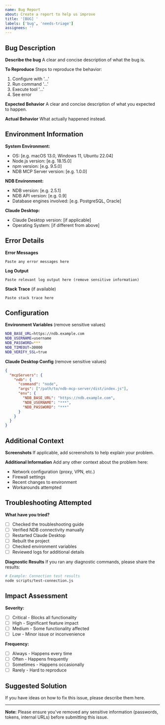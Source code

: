 ```yaml
---
name: Bug Report
about: Create a report to help us improve
title: '[BUG] '
labels: ['bug', 'needs-triage']
assignees: ''
---
```


## Bug Description
**Describe the bug**
A clear and concise description of what the bug is.

**To Reproduce**
Steps to reproduce the behavior:
1. Configure with '...'
2. Run command '...'
3. Execute tool '...'
4. See error

**Expected Behavior**
A clear and concise description of what you expected to happen.

**Actual Behavior**
What actually happened instead.

## Environment Information
**System Environment:**
- OS: [e.g. macOS 13.0, Windows 11, Ubuntu 22.04]
- Node.js version: [e.g. 18.15.0]
- npm version: [e.g. 9.5.0]
- NDB MCP Server version: [e.g. 1.0.0]

**NDB Environment:**
- NDB version: [e.g. 2.5.1]
- NDB API version: [e.g. 0.9]
- Database engines involved: [e.g. PostgreSQL, Oracle]

**Claude Desktop:**
- Claude Desktop version: [if applicable]
- Operating System: [if different from above]

## Error Details
**Error Messages**
```
Paste any error messages here
```

**Log Output**
```
Paste relevant log output here (remove sensitive information)
```

**Stack Trace** (if available)
```
Paste stack trace here
```

## Configuration
**Environment Variables** (remove sensitive values)
```bash
NDB_BASE_URL=https://ndb.example.com
NDB_USERNAME=username
NDB_PASSWORD=***
NDB_TIMEOUT=30000
NDB_VERIFY_SSL=true
```

**Claude Desktop Config** (remove sensitive values)
```json
{
  "mcpServers": {
    "ndb": {
      "command": "node",
      "args": ["/path/to/ndb-mcp-server/dist/index.js"],
      "env": {
        "NDB_BASE_URL": "https://ndb.example.com",
        "NDB_USERNAME": "***",
        "NDB_PASSWORD": "***"
      }
    }
  }
}
```

## Additional Context
**Screenshots**
If applicable, add screenshots to help explain your problem.

**Additional Information**
Add any other context about the problem here:
- Network configuration (proxy, VPN, etc.)
- Firewall settings
- Recent changes to environment
- Workarounds attempted

## Troubleshooting Attempted
**What have you tried?**
- [ ] Checked the troubleshooting guide
- [ ] Verified NDB connectivity manually
- [ ] Restarted Claude Desktop
- [ ] Rebuilt the project
- [ ] Checked environment variables
- [ ] Reviewed logs for additional details

**Diagnostic Results**
If you ran any diagnostic commands, please share the results:
```bash
# Example: Connection test results
node scripts/test-connection.js
```

## Impact Assessment
**Severity:**
- [ ] Critical - Blocks all functionality
- [ ] High - Significant feature impact
- [ ] Medium - Some functionality affected
- [ ] Low - Minor issue or inconvenience

**Frequency:**
- [ ] Always - Happens every time
- [ ] Often - Happens frequently
- [ ] Sometimes - Happens occasionally
- [ ] Rarely - Hard to reproduce

## Suggested Solution
If you have ideas on how to fix this issue, please describe them here.

---

**Note:** Please ensure you've removed any sensitive information (passwords, tokens, internal URLs) before submitting this issue.